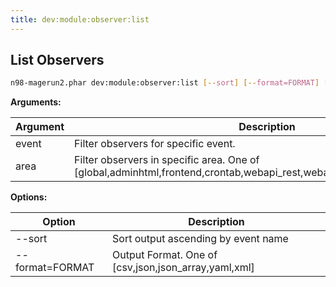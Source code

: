 ```yaml
---
title: dev:module:observer:list
---
```


## List Observers

```sh
n98-magerun2.phar dev:module:observer:list [--sort] [--format=FORMAT] [<event> [<area>]]
```

**Arguments:**

| Argument | Description |
|----------|-------------|
| event    | Filter observers for specific event. |
| area     | Filter observers in specific area. One of [global,adminhtml,frontend,crontab,webapi_rest,webapi_soap,graphql,doc,admin] |

**Options:**

| Option            | Description                                         |
|-------------------|-----------------------------------------------------|
| --sort            | Sort output ascending by event name                 |
| --format=FORMAT   | Output Format. One of [csv,json,json_array,yaml,xml]|

